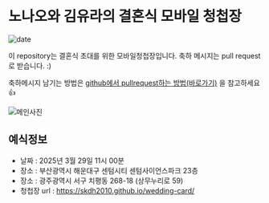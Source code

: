 # 노나오와 김유라의 결혼식 모바일 청첩장
![date](https://img.shields.io/date/1743271200.svg?style=for-the-badge)

이 repository는 결혼식 초대를 위한 모바일청첩장입니다. 축하 메시지는 pull request로 받습니다. :)

축하메시지 남기는 방법은 [github에서 pullrequest하는 방법(바로가기)](https://wayhome25.github.io/git/2017/07/08/git-first-pull-request-story/) 을 참고하세요 👍

![메인사진](https://github.com/AndersonChoi/wedding-card/raw/master/docs/images/pic2.jpeg)

## 예식정보

* 날짜 : 2025년 3월 29일 11시 00분
* 장소 : 부산광역시 해운대구 센텀시티 센텀사이언스파크 23층
* 장소 : 광주광역시 서구 치평동 268-18 (상무누리로 59)
* 청첩장 url : https://skdh2010.github.io/wedding-card/

